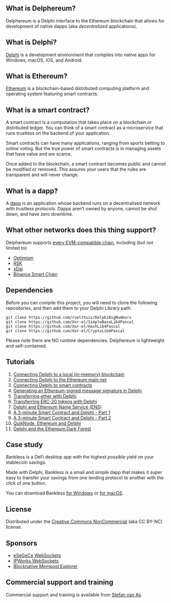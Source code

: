 ## What is Delphereum?

Delphereum is a Delphi interface to the Ethereum blockchain that allows for development of native dapps (aka _decentralized_ applications).

## What is Delphi?

[Delphi](https://www.embarcadero.com/products/delphi) is a development environment that compiles into native apps for Windows, macOS, iOS, and Android.

## What is Ethereum?

[Ethereum](https://www.ethereum.org/) is a blockchain-based distributed computing platform and operating system featuring smart contracts.

## What is a smart contract?

A smart contract is a computation that takes place on a blockchain or distributed ledger. You can think of a smart contract as a microservice that runs trustless on the backend of your application.

Smart contracts can have many applications, ranging from sports betting to online voting. But the true power of smart contracts is in managing assets that have value and are scarce.

Once added to the blockchain, a smart contract becomes public and cannot be modified or removed. This assures your users that the rules are transparent and will never change.

## What is a dapp?

A [dapp](https://en.wikipedia.org/wiki/Decentralized_application) is an application whose backend runs on a decentralised network with trustless protocols. Dapps aren’t owned by anyone, cannot be shut down, and have zero downtime.

## What other networks does this thing support?

Delphereum supports [every EVM-compatible chain](https://chainlist.org/), including (but not limited to)
* [Optimism](https://optimism.io/)
* [RSK](https://www.rsk.co/)
* [xDai](https://www.xdaichain.com/)
* [Binance Smart Chain](https://bscscan.com/)

## Dependencies

Before you can compile this project, you will need to clone the following repositories, and then add them to your Delphi Library path:
```
git clone https://github.com/rvelthuis/DelphiBigNumbers
git clone https://github.com/Xor-el/SimpleBaseLib4Pascal
git clone https://github.com/Xor-el/HashLib4Pascal
git clone https://github.com/Xor-el/CryptoLib4Pascal
```
Please note there are NO runtime dependencies. Delphereum is lightweight and self-contained.

## Tutorials

1. [Connecting Delphi to a local (in-memory) blockchain](https://medium.com/@svanas/connecting-delphi-to-a-local-in-memory-blockchain-9a1512d6c5b0)
2. [Connecting Delphi to the Ethereum main net](https://medium.com/@svanas/connecting-delphi-to-the-ethereum-main-net-5faf1feffd83)
3. [Connecting Delphi to smart contracts](https://medium.com/@svanas/connecting-delphi-to-smart-contracts-3146b12803a1)
4. [Generating an Ethereum-signed message signature in Delphi](https://medium.com/@svanas/generating-an-ethereum-signed-message-signature-in-delphi-75661ce5031b)
5. [Transferring ether with Delphi](https://medium.com/@svanas/transferring-ether-with-delphi-b5f24b1a98a4)
6. [Transferring ERC-20 tokens with Delphi](https://medium.com/@svanas/transferring-erc-20-tokens-with-delphi-bb44c05b295d)
7. [Delphi and Ethereum Name Service (ENS)](https://medium.com/@svanas/delphi-and-ethereum-name-service-ens-4443cd278af7)
8. [A 3-minute Smart Contract and Delphi - Part 1](https://medium.com/@svanas/a-3-minute-smart-contract-and-delphi-61d998571d)
9. [A 3-minute Smart Contract and Delphi - Part 2](https://medium.com/@svanas/a-3-minute-smart-contract-and-delphi-part-2-446925faa47b)
10. [QuikNode, Ethereum and Delphi](https://medium.com/@svanas/quiknode-ethereum-and-delphi-f7bfc9671c23)
11. [Delphi and the Ethereum Dark Forest](https://svanas.medium.com/delphi-and-the-ethereum-dark-forest-5b430da3ad93)

## Case study

Bankless is a DeFi desktop app with the highest possible yield on your stablecoin savings.

Made with Delphi, Bankless is a small and simple dapp that makes it super easy to transfer your savings from one lending protocol to another with the click of one button.

You can download Bankless [for Windows](https://www.microsoft.com/store/productId/9P50F616XCDJ) or [for macOS](https://apps.apple.com/us/app/id1521153171).

## License

Distributed under the [Creative Commons NonCommercial](https://github.com/svanas/delphereum/blob/master/LICENSE.md) (aka CC BY-NC) license.

## Sponsors

* [eSeGeCe WebSockets](https://www.esegece.com/websockets)
* [IPWorks WebSockets](https://www.nsoftware.com/ipworks/ws/)
* [Blocknative Mempool Explorer](https://www.blocknative.com/explorer)

## Commercial support and training

Commercial support and training is available from [Stefan van As](https://stackoverflow.com/story/svanas).
